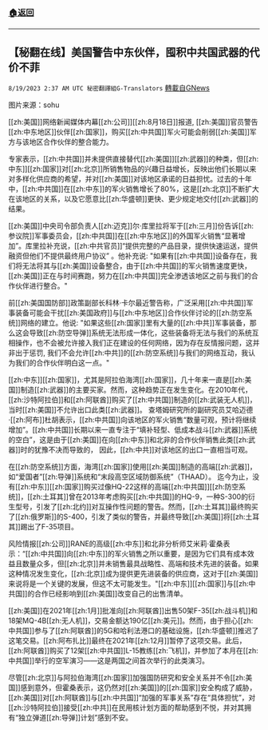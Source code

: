 ###  [:house:返回](README.md)
---


## 【秘翻在线】美国警告中东伙伴，囤积中共国武器的代价不菲
`8/19/2023 2:37 AM UTC 秘密翻譯組G-Translators` [轉載自GNews](https://gnews.org/articles/1569602)

 图片来源：sohu

[[zh:美国]]网络新闻媒体内幕[[zh:公司]][[zh:8月18日]]报道, [[zh:美国]]官员警告[[zh:中东地区]]伙伴[[zh:国家]]，购买[[zh:中共国]]军火可能会削弱[[zh:美国]]军方与该地区合作伙伴的整合能力。

专家表示，[[zh:中共国]]并未提供直接替代[[zh:美国]][[zh:武器]]的种类，但[[zh:中东]][[zh:国家]]对[[zh:北京]]所销售物品的兴趣日益增长，反映出他们长期以来对多样化供应商的希望，并对[[zh:美国]]对该地区承诺的日益担忧。过去的十年中，[[zh:中共国]]在[[zh:中东]]的军火销售增长了80%，这是[[zh:北京]]不断扩大在该地区的关系，以及它愿意比[[zh:华盛顿]]更快、更少规定地交付[[zh:武器]]的结果。

[[zh:美国]]中央司令部负责人[[zh:迈克]]尔·库里拉将军于[[zh:三月]]份告诉[[zh:参议院]]军事委员会，[[zh:中共国]]在[[zh:中东地区]]的外国军火销售“显著增加”。库里拉补充说，[[zh:中共官员]]“提供完整的产品目录，提供快速运送，提供融资但他们不提供最终用户协议” 。他补充说: "如果有[[zh:中共国]]设备存在，我们将无法将其与[[zh:美国]]设备整合，由于[[zh:中共国]]的军火销售速度更快，[[zh:美国]]正在与时间赛跑，努力在[[zh:中共国]]完全渗透该地区之前与我们的合作伙伴进行整合。"

前[[zh:美国国防部]]政策副部长科林·卡尔最近警告称，广泛采用[[zh:中共国]]军事装备可能会干扰[[zh:美国政府]]与[[zh:中东地区]]合作伙伴讨论的[[zh:防空系统]]网络的建立。他说: "如果这些[[zh:国家]]里有大量的[[zh:中共]]军事装备，那么这会导致[[zh:防空导弹]]系统无法形成一体化，这些装备将无法与我们的系统互相操作，也不会被允许接入我们正在建设的任何网络，因为存在反情报问题，这并非出于惩罚, 我们不会允许[[zh:中共]]的[[zh:防空系统]]与我们的网络互动，我认为我们的合作伙伴明白这一点。"

[[zh:中东]][[zh:国家]]，尤其是阿拉伯海湾[[zh:国家]]，几十年来一直是[[zh:美国]]制造[[zh:武器]]的主要买家。然而，这种趋势正在发生变化。在2010年代，[[zh:沙特阿拉伯]]和[[zh:阿联酋]]购买了[[zh:中共国]]制造的[[zh:武装无人机]]，当时[[zh:美国]]不允许出口此类[[zh:武器]]。 查塔姆研究所的副研究员艾哈迈德·[[zh:阿布]]杜胡表示，[[zh:中共国]]向该地区的军火销售“数量可观，预计将继续增加”。[[zh:中共国]]长期以来一直专注于“填补轻型、低成本战斗[[zh:武器]]系统的空白”，这是由于[[zh:美国]]在向[[zh:中东]]和北非的合作伙伴销售此类[[zh:武器]]时的犹豫不决而导致的， 因此，[[zh:中共]]对该地区的出口一直相当可观。

在[[zh:防空系统]]方面，海湾[[zh:国家]]使用[[zh:美国]]制造的高端[[zh:武器]]，如“爱国者”[[zh:导弹]]系统和“末段高空区域防御系统”（THAAD）。 迄今为止，没有[[zh:中东]][[zh:国家]]购买过像HQ-22这样的高端[[zh:中共国]][[zh:防空系统]]，[[zh:土耳其]]曾在2013年考虑购买[[zh:中共国]]的HQ-9，一种S-300的衍生型号，引发了[[zh:北约]]对互操作性问题的警告。然而，[[zh:土耳其]]最终购买了[[zh:俄罗斯]]的S-400，引发了类似的警告，并最终导致[[zh:美国]]将[[zh:土耳其]]踢出了F-35项目。

风险情报[[zh:公司]]RANE的高级[[zh:中东]]和北非分析师艾米莉·霍桑表示：“[[zh:中共国]]向[[zh:中东]]的军火销售之所以重要，是因为它们具有成本效益且数量众多，但[[zh:北京]]并未销售最具战略性、高端和技术先进的装备。如果这种情况发生变化，[[zh:北京]]成为提供更先进装备的供应商，这对于[[zh:美国]]来说将是一个关键的发展，但这不太可能发生。"[[zh:中东]][[zh:国家]]与[[zh:中共国]]的合作已经影响到[[zh:美国]]改变自己的出售清单。

[[zh:美国]]在2021年[[zh:1月]]批准向[[zh:阿联酋]]出售50架F-35[[zh:战斗机]]和18架MQ-4B[[zh:无人机]]，交易金额达190亿[[zh:美元]]。然而，由于担心[[zh:中共国]]参与了[[zh:阿联酋]]的5G和哈利法港口的基础设施，[[zh:华盛顿]]推迟了这笔交易。[[zh:阿布扎比]]最终在2021年[[zh:12月]]暂停了这项交易。此后，[[zh:阿联酋]]购买了12架[[zh:中共国]]L-15教练[[zh:飞机]]，并参加了本月在[[zh:中共国]]举行的空军演习——这是两国之间首次举行的此类演习。

尽管[[zh:北京]]与阿拉伯海湾[[zh:国家]]加强国防研究和安全关系并不令[[zh:美国]]感到意外，但霍桑表示，这仍然对[[zh:美国]]的[[zh:国家]]安全构成了威胁，[[zh:美国]]对[[zh:阿联酋]]与[[zh:中共国]]“加强的军事关系”存在“具体担忧”，对[[zh:沙特阿拉伯]]接受[[zh:中共]]在民用核计划方面的帮助感到不悦，并对其拥有“独立弹道[[zh:导弹]]计划”感到不安。
